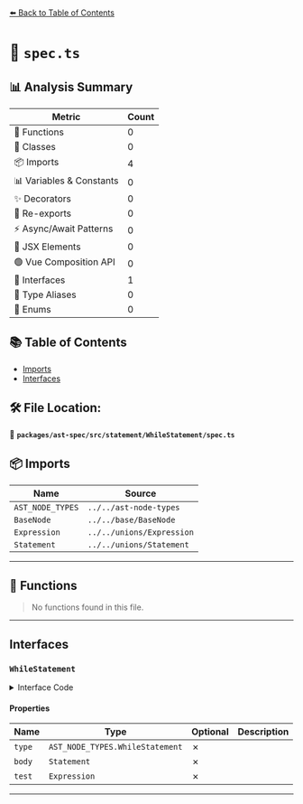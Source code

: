 [⬅️ Back to Table of Contents](../../../../../index.md)

# 📄 `spec.ts`

## 📊 Analysis Summary

| Metric | Count |
|--------|-------|
| 🔧 Functions | 0 |
| 🧱 Classes | 0 |
| 📦 Imports | 4 |
| 📊 Variables & Constants | 0 |
| ✨ Decorators | 0 |
| 🔄 Re-exports | 0 |
| ⚡ Async/Await Patterns | 0 |
| 💠 JSX Elements | 0 |
| 🟢 Vue Composition API | 0 |
| 📐 Interfaces | 1 |
| 📑 Type Aliases | 0 |
| 🎯 Enums | 0 |

## 📚 Table of Contents

- [Imports](#imports)
- [Interfaces](#interfaces)

## 🛠️ File Location:
📂 **`packages/ast-spec/src/statement/WhileStatement/spec.ts`**

## 📦 Imports

| Name | Source |
|------|--------|
| `AST_NODE_TYPES` | `../../ast-node-types` |
| `BaseNode` | `../../base/BaseNode` |
| `Expression` | `../../unions/Expression` |
| `Statement` | `../../unions/Statement` |


---

## 🔧 Functions

> No functions found in this file.


---

## Interfaces

### `WhileStatement`

<details><summary>Interface Code</summary>

```ts
export interface WhileStatement extends BaseNode {
  type: AST_NODE_TYPES.WhileStatement;
  body: Statement;
  test: Expression;
}
```
</details>

#### Properties

| Name | Type | Optional | Description |
|------|------|----------|-------------|
| `type` | `AST_NODE_TYPES.WhileStatement` | ✗ |  |
| `body` | `Statement` | ✗ |  |
| `test` | `Expression` | ✗ |  |


---